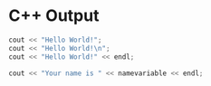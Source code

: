 # C++ Output

```cpp
cout << "Hello World!";
cout << "Hello World!\n";
cout << "Hello World!" << endl;

cout << "Your name is " << namevariable << endl;
```
